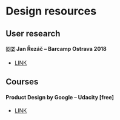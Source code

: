 # Design resources
## User research
#### 🇨🇿 Jan Řezáč – Barcamp Ostrava 2018
- [LINK](https://youtu.be/IhdyeWEADMw)
## Courses
#### Product Design by Google – Udacity [free]
- [LINK](https://eu.udacity.com/course/product-design--ud509)


